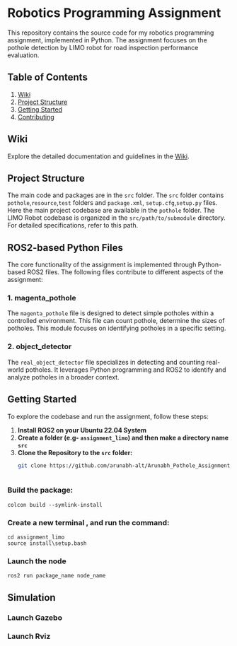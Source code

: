 # Robotics Programming Assignment

This repository contains the source code for my robotics programming assignment, implemented in Python. The assignment focuses on the pothole detection by LIMO robot for road inspection performance evaluation.
## Table of Contents

1. [Wiki](#wiki)
2. [Project Structure](#project-structure)
3. [Getting Started](#getting-started)
4. [Contributing](#contributing)

## Wiki

Explore the detailed documentation and guidelines in the [Wiki](https://github.com/arunabh-alt/Arunabh_Pothole_Assignment_27674565/wiki).

## Project Structure

The main code and packages are in the `src` folder. The `src` folder contains `pothole`,`resource`,`test` folders and `package.xml`, `setup.cfg`,`setup.py` files. Here the main project codebase are available in the `pothole` folder. The LIMO Robot codebase is organized in the `src/path/to/submodule` directory. For detailed specifications, refer to this path.

## ROS2-based Python Files

The core functionality of the assignment is implemented through Python-based ROS2 files. The following files contribute to different aspects of the assignment:

### 1. magenta_pothole

The `magenta_pothole` file is designed to detect simple potholes within a controlled environment. This file can count pothole, determine the sizes of potholes. This module focuses on identifying potholes in a specific setting.

### 2. object_detector

The `real_object_detector` file specializes in detecting and counting real-world potholes. It leverages Python programming and ROS2 to identify and analyze potholes in a broader context.

## Getting Started

To explore the codebase and run the assignment, follow these steps:


1. **Install ROS2 on your Ubuntu 22.04 System**
2. **Create a folder (e.g- `assignment_limo`) and then make a directory name `src`** 
3. **Clone the Repository to the `src` folder:**
   ```bash
   git clone https://github.com/arunabh-alt/Arunabh_Pothole_Assignment_27674565.git
  
### Build the package:
    colcon build --symlink-install
### Create a new terminal , and run the command: 
    cd assignment_limo
    source install\setup.bash  
### Launch the node
    ros2 run package_name node_name

## Simulation 
### Launch Gazebo
 
### Launch Rviz
